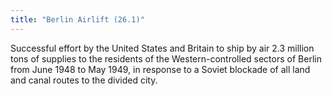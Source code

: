 ```yaml
---
title: "Berlin Airlift (26.1)"
---
```

Successful effort by the United States and Britain to ship by air 2.3 million tons of supplies to the residents of the Western-controlled sectors of Berlin from June 1948 to May 1949, in response to a Soviet blockade of all land and canal routes to the divided city.

